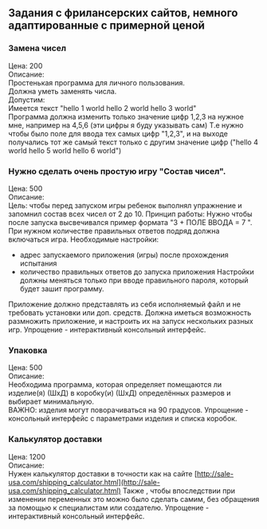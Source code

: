 ## Задания с фрилансерских сайтов, немного адаптированные с примерной ценой

### Замена чисел
Цена: 200    
Описание:    
Простенькая программа для личного пользования.     
Должна уметь заменять числа.    
Допустим:    
Имеется текст "hello 1 world hello 2 world hello 3 world"    
Программа должна изменить только значение цифр 1,2,3 на нужное мне, например на 4,5,6 (эти цифры я буду указывать сам)
Т.е нужно чтобы было поле для ввода тех самых цифр "1,2,3", и на выходе получались тот же самый текст только с другим значение цифр ("hello 4 world hello 5 world hello 6 world")

### Нужно сделать очень простую игру "Состав чисел". 
Цена: 500    
Описание:    
Цель: чтобы перед запуском игры ребенок выполнял упражнение и запомнил состав всех чисел от 2 до 10. 
Принцип работы: 
Нужно чтобы после запуска высвечивался пример формата "3  + ПОЛЕ ВВОДА = 7 ". 
При нужном количестве правильных ответов подряд должна включаться игра. 
Необходимые настройки: 
- адрес запускаемого приложения (игры) после прохождения испытания 
- количество правильных ответов до запуска приложения 
Настройки должны меняться только при вводе правильного пароля, который будет зашит программу. 

Приложение должно представлять из себя исполняемый файл и не требовать установки или доп. средств. 
Должна иметься возможность размножить приложение, и настроить их на запуск нескольких разных игр.
Упрощение - интерактивный консольный интерфейс.

### Упаковка
Цена: 500    
Описание:   
Необходима программа, которая определяет помещаются ли изделие(я) (ШxД) в коробку(и) (ШxД) определённых размеров и выбирает минимальную.  
ВАЖНО: изделия могут поворачиваться на 90 градусов. 
Упрощение - консольный интерфейс с параметрами изделия и списка коробок.

### Калькулятор доставки
Цена: 1200    
Описание:   
Нужен калькулятор доставки в точности как на сайте [http://sale-usa.com/shipping_calculator.html](http://sale-usa.com/shipping_calculator.html) Также , чтобы впоследствии при изменении переменных это можно было сделать самим, без обращения за помощью к специалистам или создателю.
Упрощение - интерактивный консольный интерфейс.